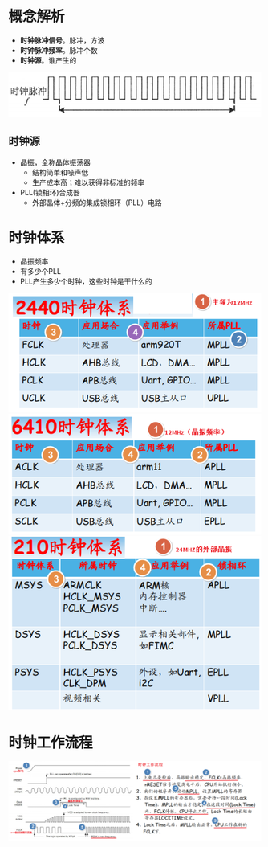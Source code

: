 # 概念解析
- **时钟脉冲信号**。脉冲，方波
- **时钟脉冲频率**。脉冲个数
- **时钟源**。谁产生的

![](../photo/Pasted%20image%2020230423164702.png)

## 时钟源
- 晶振，全称晶体振荡器
	- 结构简单和噪声低
	- 生产成本高；难以获得非标准的频率
- PLL(锁相环)合成器
	- 外部晶体+分频的集成锁相环（PLL）电路

# 时钟体系
- 晶振频率
- 有多少个PLL
- PLL产生多少个时钟，这些时钟是干什么的

![](../photo/Pasted%20image%2020230423185509.png)
![](../photo/Pasted%20image%2020230423185723.png)
![](../photo/Pasted%20image%2020230423190001.png)

# 时钟工作流程
![](../photo/Pasted%20image%2020230423191958.png)
